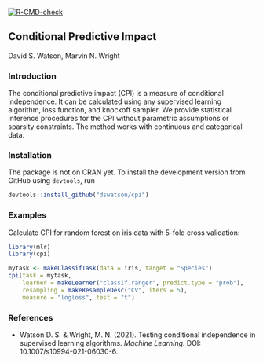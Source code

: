 <!-- badges: start -->
[![R-CMD-check](https://github.com/dswatson/cpi/workflows/check-standard/badge.svg)](https://github.com/dswatson/cpi/actions)
<!-- badges: end -->

## Conditional Predictive Impact
David S. Watson, Marvin N. Wright

### Introduction
The conditional predictive impact (CPI) is a measure of conditional independence. It can be calculated using any supervised learning algorithm, loss function, and knockoff sampler. We provide statistical inference procedures for the CPI without parametric assumptions or sparsity constraints. The method works with continuous and categorical data.

### Installation
The package is not on CRAN yet. To install the development version from GitHub using `devtools`, run

```R
devtools::install_github("dswatson/cpi")
```

### Examples
Calculate CPI for random forest on iris data with 5-fold cross validation:
```R
library(mlr)
library(cpi)

mytask <- makeClassifTask(data = iris, target = "Species")
cpi(task = mytask, 
    learner = makeLearner("classif.ranger", predict.type = "prob"),
    resampling = makeResampleDesc("CV", iters = 5), 
    measure = "logloss", test = "t")
```

### References
* Watson D. S. & Wright, M. N. (2021). Testing conditional independence in supervised learning algorithms. <em>Machine Learning</em>. DOI: 10.1007/s10994-021-06030-6. 

